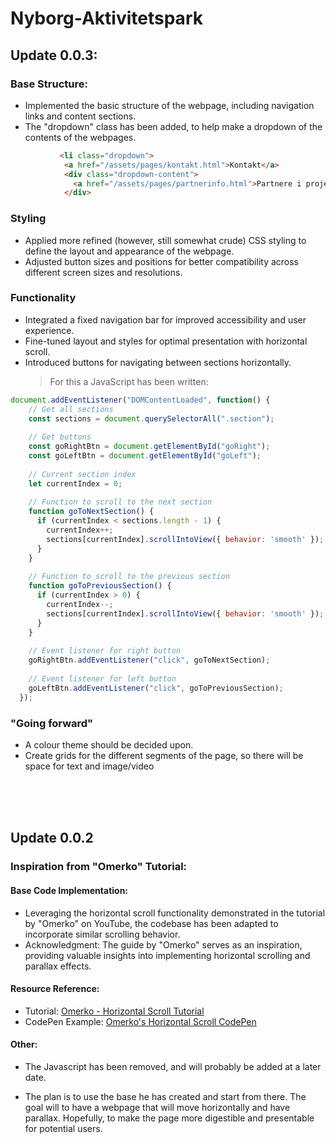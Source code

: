 # Nyborg-Aktivitetspark

## Update 0.0.3:

### Base Structure:
- Implemented the basic structure of the webpage, including navigation links and content sections.
- The "dropdown" class has been added, to help make a dropdown of the contents of the webpages.
  
```html
           <li class="dropdown">
            <a href="/assets/pages/kontakt.html">Kontakt</a>
            <div class="dropdown-content">
              <a href="/assets/pages/partnerinfo.html">Partnere i projektet</a>
            </div>
  ```
        
### Styling
- Applied more refined (however, still somewhat crude) CSS styling to define the layout and appearance of the webpage.
- Adjusted button sizes and positions for better compatibility across different screen sizes and resolutions.

### Functionality
- Integrated a fixed navigation bar for improved accessibility and user experience.
- Fine-tuned layout and styles for optimal presentation with horizontal scroll.
- Introduced buttons for navigating between sections horizontally.
  > For this a JavaScript has been written:
```js
document.addEventListener("DOMContentLoaded", function() {
    // Get all sections
    const sections = document.querySelectorAll(".section");
  
    // Get buttons
    const goRightBtn = document.getElementById("goRight");
    const goLeftBtn = document.getElementById("goLeft");
  
    // Current section index
    let currentIndex = 0;
  
    // Function to scroll to the next section
    function goToNextSection() {
      if (currentIndex < sections.length - 1) {
        currentIndex++;
        sections[currentIndex].scrollIntoView({ behavior: 'smooth' });
      }
    }
  
    // Function to scroll to the previous section
    function goToPreviousSection() {
      if (currentIndex > 0) {
        currentIndex--;
        sections[currentIndex].scrollIntoView({ behavior: 'smooth' });
      }
    }
  
    // Event listener for right button
    goRightBtn.addEventListener("click", goToNextSection);
  
    // Event listener for left button
    goLeftBtn.addEventListener("click", goToPreviousSection);
  });
  ```

### "Going forward"
- A colour theme should be decided upon.
- Create grids for the different segments of the page, so there will be space for text and image/video
 

<br>
<br>
<br>

## Update 0.0.2

### Inspiration from "Omerko" Tutorial:
#### Base Code Implementation:
- Leveraging the horizontal scroll functionality demonstrated in the tutorial by "Omerko" on YouTube, the codebase has been adapted to incorporate similar scrolling behavior.
- Acknowledgment: The guide by "Omerko" serves as an inspiration, providing valuable insights into implementing horizontal scrolling and parallax effects.

#### Resource Reference:
- Tutorial: [Omerko - Horizontal Scroll Tutorial](https://www.youtube.com/watch?v=JgrZOom6jMg)
- CodePen Example: [Omerko's Horizontal Scroll CodePen](https://codepen.io/omerko96/pen/abNPMbb)

#### Other:
- The Javascript has been removed, and will probably be added at a later date. 

- The plan is to use the base he has created and start from there. The goal will to have a webpage that will move horizontally and have parallax. Hopefully, to make the page more 
  digestible and presentable for potential users.
